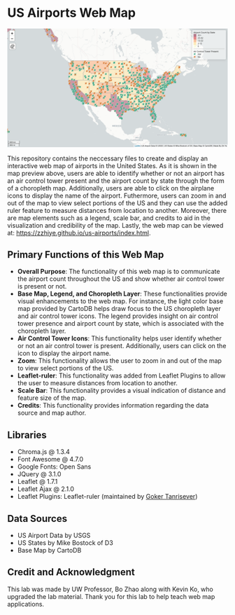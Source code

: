 # US Airports Web Map

![US Airports Web Map Preview](/img/US_Airports_Web_Map.png)

This repository contains the neccessary files to create and display an interactive web map of airports in the United States. As it is shown in the map preview above, users are able to identify whether or not an airport has an air control tower present and the airport count by state through the form of a choropleth map. Additionally, users are able to click on the airplane icons to display the name of the airport. Futhermore, users can zoom in and out of the map to view select portions of the US and they can use the added ruler feature to measure distances from location to another. Moreover, there are map elements such as a legend, scale bar, and credits to aid in the visualization and credibility of the map. Lastly, the web map can be viewed at: https://zzhiye.github.io/us-airports/index.html.

## Primary Functions of this Web Map
* **Overall Purpose**: The functionality of this web map is to communicate the airport count throughout the US and show whether air control tower is present or not.
* **Base Map, Legend, and Choropleth Layer**: These functionalities provide visual enhancements to the web map. For instance, the light color base map provided by CartoDB helps draw focus to the US choropleth layer and air control tower icons. The legend provides insight on air control tower presence and airport count by state, which is associated with the choropleth layer.
* **Air Control Tower Icons**: This functionality helps user identify whether or not an air control tower is present. Additionally, users can click on the icon to display the airport name.
* **Zoom**: This functionality allows the user to zoom in and out of the map to view select portions of the US.
* **Leaflet-ruler**: This functionality was added from Leaflet Plugins to allow the user to measure distances from location to another.
* **Scale Bar**: This functionality provides a visual indication of distance and feature size of the map.
* **Credits**: This functionality provides information regarding the data source and map author.

## Libraries
* Chroma.js @ 1.3.4
* Font Awesome @ 4.7.0
* Google Fonts: Open Sans
* JQuery @ 3.1.0
* Leaflet @ 1.7.1
* Leaflet Ajax @ 2.1.0
* Leaflet Plugins: Leaflet-ruler (maintained by [Goker Tanrisever](https://github.com/gokertanrisever/leaflet-ruler))

## Data Sources
* US Airport Data by USGS
* US States by Mike Bostock of D3
* Base Map by CartoDB

## Credit and Acknowledgment
This lab was made by UW Professor, Bo Zhao along with Kevin Ko, who upgraded the lab material. Thank you for this lab to help teach web map applications.
